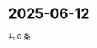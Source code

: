 # 2025-06-12

共 0 条

<!-- BEGIN ZHIHUQUESTIONS -->
<!-- 最后更新时间 Thu Jun 12 2025 19:10:35 GMT+0800 (China Standard Time) -->

<!-- END ZHIHUQUESTIONS -->
